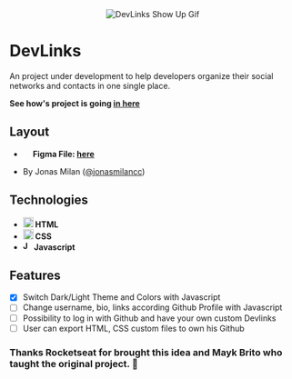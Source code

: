 <div align="center">
  <img src="https://user-images.githubusercontent.com/79858234/179627126-4e41f363-3959-4885-9829-3584bd1864dd.gif" alt="DevLinks Show Up Gif" />
</div>

# DevLinks
An project under development to help developers organize their social networks and contacts in one single place.

<strong>See how's project is going <a href="https://poveii.github.io/devlinks/" target="_blank" rel="noopener norefferrer">in here</a></strong>

## Layout
- <strong>
    <img src="https://cdn.jsdelivr.net/gh/devicons/devicon/icons/figma/figma-original.svg" style="width: 14px;" /> 
      Figma File: <a href="https://www.figma.com/community/file/1125601602315782027" target="_blank" rel="noopener norefferrer">here</a>
  </strong>
- <p>
    By Jonas Milan (<a href="https://www.instagram.com/jonasmilancc/" target="_blank" rel="noopener noreferrer">@jonasmilancc</a>)
  </p>

## Technologies
- <strong>
    <img src="https://cdn.jsdelivr.net/gh/devicons/devicon/icons/html5/html5-original.svg" alt="HTML5 Icon" style="width: 18px;" /> 
      HTML
  </strong>
- <strong>
    <img src="https://cdn.jsdelivr.net/gh/devicons/devicon/icons/css3/css3-original.svg" alt="CSS3 Icon" style="width: 18px;" /> 
      CSS
  </strong>
- <strong>
     <img src="https://cdn.jsdelivr.net/gh/devicons/devicon/icons/javascript/javascript-original.svg" alt="Javascript Icon" style="width: 16px;" /> 
      Javascript
  </strong>

## Features
- [x] Switch Dark/Light Theme and Colors with Javascript
- [ ] Change username, bio, links according Github Profile with Javascript
- [ ] Possibility to log in with Github and have your own custom Devlinks
- [ ] User can export HTML, CSS custom files to own his Github

### Thanks Rocketseat for brought this idea and Mayk Brito who taught the original project. :purple_heart:
